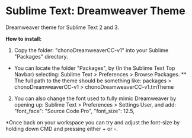 Sublime Text: Dreamweaver Theme
==================================

Dreamweaver theme for Sublime Text 2 and 3.

<strong>How to install:</strong>
1) Copy the folder: "chonoDreamweaverCC-v1" into your Sublime "Packages" directory. 
* You can locate the folder "Packages", by (In the Sublime Text Top Navbar) selecting: Sublime Text > Preferences > Browse Packages. 
** The full path to the theme should be something like: packages > chonoDreamweaverCC-v1 > chonoDreamweaverCC-v1.tmTheme

2) You can also change the font used to fully mimic Dreamweaver by opening up: Sublime Text > Preferences > Settings User, and add:
"font_face": "Source Code Pro",
"font_size": 12.5,

*Once back on your workspace you can try and adjust the font-size by holding down CMD and pressing either + or -.


